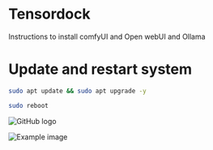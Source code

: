 # Tensordock
Instructions to install comfyUI and Open webUI and Ollama

# Update and restart system

```bash
sudo apt update && sudo apt upgrade -y
```
```bash
sudo reboot
```


![GitHub logo](https://github.githubassets.com/images/modules/logos_page/GitHub-Mark.png)

![Example image](https://comfyanonymous.github.io/ComfyUI_examples/flux/flux_dev_example.png)
